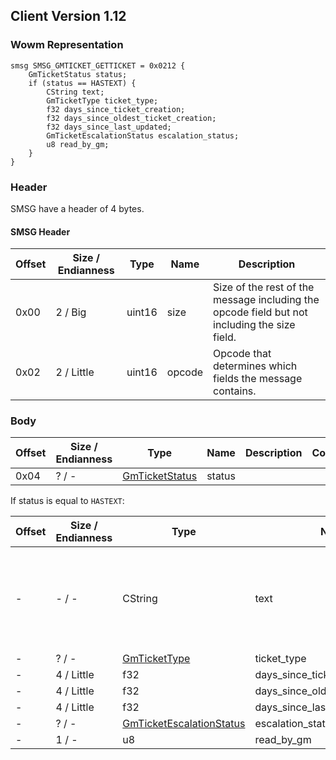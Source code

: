 ## Client Version 1.12

### Wowm Representation
```rust,ignore
smsg SMSG_GMTICKET_GETTICKET = 0x0212 {
    GmTicketStatus status;
    if (status == HASTEXT) {
        CString text;
        GmTicketType ticket_type;
        f32 days_since_ticket_creation;
        f32 days_since_oldest_ticket_creation;
        f32 days_since_last_updated;
        GmTicketEscalationStatus escalation_status;
        u8 read_by_gm;
    }
}
```
### Header
SMSG have a header of 4 bytes.

#### SMSG Header
| Offset | Size / Endianness | Type   | Name   | Description |
| ------ | ----------------- | ------ | ------ | ----------- |
| 0x00   | 2 / Big           | uint16 | size   | Size of the rest of the message including the opcode field but not including the size field.|
| 0x02   | 2 / Little        | uint16 | opcode | Opcode that determines which fields the message contains.|

### Body

| Offset | Size / Endianness | Type | Name | Description | Comment |
| ------ | ----------------- | ---- | ---- | ----------- | ------- |
| 0x04 | ? / - | [GmTicketStatus](gmticketstatus.md) | status |  |  |

If status is equal to `HASTEXT`:

| Offset | Size / Endianness | Type | Name | Description | Comment |
| ------ | ----------------- | ---- | ---- | ----------- | ------- |
| - | - / - | CString | text |  | cmangos: Ticket text: data, should never exceed 1999 bytes |
| - | ? / - | [GmTicketType](gmtickettype.md) | ticket_type |  |  |
| - | 4 / Little | f32 | days_since_ticket_creation |  |  |
| - | 4 / Little | f32 | days_since_oldest_ticket_creation |  |  |
| - | 4 / Little | f32 | days_since_last_updated |  |  |
| - | ? / - | [GmTicketEscalationStatus](gmticketescalationstatus.md) | escalation_status |  |  |
| - | 1 / - | u8 | read_by_gm |  |  |

